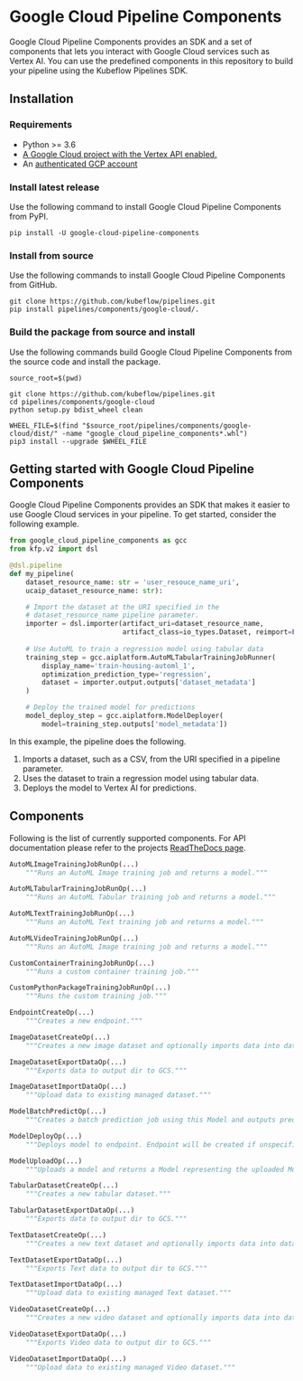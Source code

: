 # Google Cloud Pipeline Components

Google Cloud Pipeline Components provides an SDK and a set of components that lets
you interact with Google Cloud services such as Vertex AI. You can use 
the predefined components in this repository to build your pipeline using the
Kubeflow Pipelines SDK.

## Installation

### Requirements

-   Python >= 3.6
-   [A Google Cloud project with the Vertex API enabled.](https://cloud.google.com/vertex-ai/docs/start/cloud-environment)
-   An
    [authenticated GCP account](https://cloud.google.com/ai-platform/docs/getting-started-keras#authenticate_your_gcp_account)


### Install latest release

Use the following command to install Google Cloud Pipeline Components from PyPI.

```shell
pip install -U google-cloud-pipeline-components
```

### Install from source

Use the following commands to install Google Cloud Pipeline Components from GitHub.

```shell
git clone https://github.com/kubeflow/pipelines.git
pip install pipelines/components/google-cloud/.
```

### Build the package from source and install

Use the following commands build Google Cloud Pipeline Components from the source code and install the package.

```shell
source_root=$(pwd)

git clone https://github.com/kubeflow/pipelines.git
cd pipelines/components/google-cloud
python setup.py bdist_wheel clean

WHEEL_FILE=$(find "$source_root/pipelines/components/google-cloud/dist/" -name "google_cloud_pipeline_components*.whl")
pip3 install --upgrade $WHEEL_FILE
```

## Getting started with Google Cloud Pipeline Components

Google Cloud Pipeline Components provides an SDK that makes it easier to use
Google Cloud services in your pipeline. To get started, consider the following example.

```python
from google_cloud_pipeline_components as gcc
from kfp.v2 import dsl

@dsl.pipeline
def my_pipeline(
    dataset_resource_name: str = 'user_resouce_name_uri',
    ucaip_dataset_resource_name: str):

    # Import the dataset at the URI specified in the
    # dataset_resource_name pipeline parameter.
    importer = dsl.importer(artifact_uri=dataset_resource_name,
                            artifact_class=io_types.Dataset, reimport=False)
    
    # Use AutoML to train a regression model using tabular data
    training_step = gcc.aiplatform.AutoMLTabularTrainingJobRunner(
        display_name='train-housing-automl_1',
        optimization_prediction_type='regression',
        dataset = importer.output.outputs['dataset_metadata']
    )

    # Deploy the trained model for predictions
    model_deploy_step = gcc.aiplatform.ModelDeployer(
        model=training_step.outputs['model_metadata'])

```

In this example, the pipeline does the following.

1.  Imports a dataset, such as a CSV, from the URI specified in a
    pipeline parameter.
1.  Uses the dataset to train a regression model using tabular data.
1.  Deploys the model to Vertex AI for predictions.

## Components 
Following is the list of currently supported components. 
For API documentation please refer to the projects [ReadTheDocs page](https://google-cloud-pipeline-components.readthedocs.io/en/latest/index.html).

```python
AutoMLImageTrainingJobRunOp(...)
    """Runs an AutoML Image training job and returns a model."""

AutoMLTabularTrainingJobRunOp(...)
    """Runs an AutoML Tabular training job and returns a model."""

AutoMLTextTrainingJobRunOp(...)
    """Runs an AutoML Text training job and returns a model."""

AutoMLVideoTrainingJobRunOp(...)
    """Runs an AutoML Image training job and returns a model."""

CustomContainerTrainingJobRunOp(...)
    """Runs a custom container training job."""

CustomPythonPackageTrainingJobRunOp(...)
    """Runs the custom training job."""

EndpointCreateOp(...)
    """Creates a new endpoint."""

ImageDatasetCreateOp(...)
    """Creates a new image dataset and optionally imports data into dataset when"""

ImageDatasetExportDataOp(...)
    """Exports data to output dir to GCS."""

ImageDatasetImportDataOp(...)
    """Upload data to existing managed dataset."""

ModelBatchPredictOp(...)
    """Creates a batch prediction job using this Model and outputs prediction"""

ModelDeployOp(...)
    """Deploys model to endpoint. Endpoint will be created if unspecified."""

ModelUploadOp(...)
    """Uploads a model and returns a Model representing the uploaded Model resource."""

TabularDatasetCreateOp(...)
    """Creates a new tabular dataset."""

TabularDatasetExportDataOp(...)
    """Exports data to output dir to GCS."""

TextDatasetCreateOp(...)
    """Creates a new text dataset and optionally imports data into dataset when"""

TextDatasetExportDataOp(...)
    """Exports Text data to output dir to GCS."""

TextDatasetImportDataOp(...)
    """Upload data to existing managed Text dataset."""

VideoDatasetCreateOp(...)
    """Creates a new video dataset and optionally imports data into dataset when"""

VideoDatasetExportDataOp(...)
    """Exports Video data to output dir to GCS."""

VideoDatasetImportDataOp(...)
    """Upload data to existing managed Video dataset."""
```
